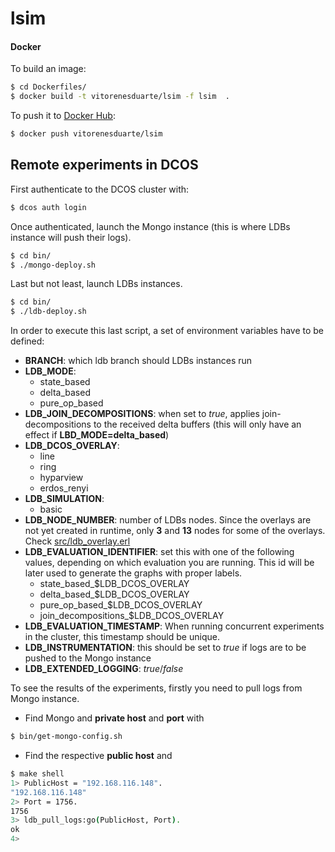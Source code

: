 # lsim


#### Docker
To build an image:

```bash
$ cd Dockerfiles/
$ docker build -t vitorenesduarte/lsim -f lsim  .
```

To push it to [Docker Hub](https://hub.docker.com/):

```bash
$ docker push vitorenesduarte/lsim
```

## Remote experiments in DCOS
First authenticate to the DCOS cluster with:

```bash
$ dcos auth login
```

Once authenticated, launch the Mongo instance
(this is where LDBs instance will push their logs).

```bash
$ cd bin/
$ ./mongo-deploy.sh
```

Last but not least, launch LDBs instances.
```bash
$ cd bin/
$ ./ldb-deploy.sh
```

In order to execute this last script, a set of environment variables
have to be defined:

- __BRANCH__: which ldb branch should LDBs instances run
- __LDB_MODE__:
  - state_based
  - delta_based
  - pure_op_based
- __LDB_JOIN_DECOMPOSITIONS__: when set to _true_, applies
join-decompositions to the received delta buffers (this will only
have an effect if __LBD_MODE=delta_based__)
- __LDB_DCOS_OVERLAY__:
  - line
  - ring
  - hyparview
  - erdos_renyi
- __LDB_SIMULATION__:
  - basic
- __LDB_NODE_NUMBER__: number of LDBs nodes. Since the overlays are
not yet created in runtime, only __3__ and __13__ nodes for some of
the overlays. Check [src/ldb_overlay.erl](https://github.com/vitorenesduarte/ldb/blob/master/src/ldb_overlay.erl)
- __LDB_EVALUATION_IDENTIFIER__: set this with one of the following
values, depending on which evaluation you are running. This id will
be later used to generate the graphs with proper labels.
  - state_based_$LDB_DCOS_OVERLAY
  - delta_based_$LDB_DCOS_OVERLAY
  - pure_op_based_$LDB_DCOS_OVERLAY
  - join_decompositions_$LDB_DCOS_OVERLAY
- __LDB_EVALUATION_TIMESTAMP__: When running concurrent experiments
in the cluster, this timestamp should be unique.
- __LDB_INSTRUMENTATION__: this should be set to _true_ if logs are to
be pushed to the Mongo instance
- __LDB_EXTENDED_LOGGING__: _true_/_false_


To see the results of the experiments, firstly you need to pull logs
from Mongo instance.

- Find Mongo and __private host__ and __port__ with

```bash
$ bin/get-mongo-config.sh
```

- Find the respective __public host__ and

```bash
$ make shell
1> PublicHost = "192.168.116.148".
"192.168.116.148"
2> Port = 1756.
1756
3> ldb_pull_logs:go(PublicHost, Port).
ok
4>
```


